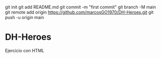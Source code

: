git init
git add README.md
git commit -m "first commit"
git branch -M main
git remote add origin https://github.com/marcosGO1970/DH-Heroes.git
git push -u origin main

# DH-Heroes
Ejercicio con HTML
